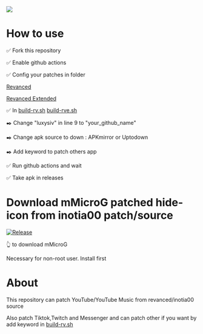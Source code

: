 <a href="https://visitcount.itsvg.in">
  <img src="https://visitcount.itsvg.in/api?id=luxysiv&label=Visitors&color=0&icon=0&pretty=false" />
</a>

# How to use

✅ Fork this repository 

✅ Enable github actions

✅ Config your patches in folder 

[Revanced](https://github.com/revanced/revanced-patches/releases)

[Revanced Extended](https://github.com/inotia00/revanced-patches/releases)

✅ In [build-rv.sh](build-rv.sh) [build-rve.sh](build-rve.sh) 

✒️  Change "luxysiv" in line 9 to "your_github_name"

✒️ Change apk source to down : APKmirror or Uptodown 

✒️ Add keyword to patch others app 

✅ Run github actions and wait

✅ Take apk in releases


# Download mMicroG patched hide-icon from inotia00 patch/source 
[![Release](https://img.shields.io/github/v/release/inotia00/mMicroG?label=mMicroG)](https://github.com/luxysiv/revanced-nonroot/releases/latest/download/mMicroG.apk)

👆 to download mMicroG

Necessary for non-root user. Install first

# About
This repository can patch YouTube/YouTube Music from revanced/inotia00 source

Also patch Tiktok,Twitch and Messenger and can patch other if you want by add keyword in [build-rv.sh](build-rv.sh)
